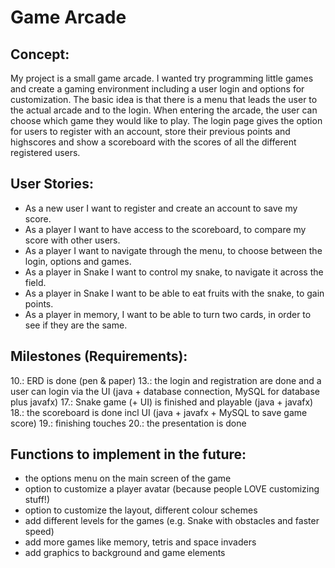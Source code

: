 # Game Arcade

## Concept:

My project is a small game arcade. I wanted try programming little games and create a gaming environment including a user login and options for customization.
The basic idea is that there is a menu that leads the user to the actual arcade and to the login. When entering the arcade, the user can choose which game
they would like to play. The login page gives the option for users to register with an account, store their previous points and highscores and show a scoreboard with the 
scores of all the different registered users.

## User Stories:

- As a new user I want to register and create an account to save my score.
- As a player I want to have access to the scoreboard, to compare my score with other users.
- As a player I want to navigate through the menu, to choose between the login, options and games.
- As a player in Snake I want to control my snake, to navigate it across the field.
- As a player in Snake I want to be able to eat fruits with the snake, to gain points.
- As a player in memory, I want to be able to turn two cards, in order to see if they are the same.

## Milestones (Requirements):

10.: ERD is done (pen & paper)
13.: the login and registration are done and a user can login via the UI (java + database connection, MySQL for database plus javafx)
17.: Snake game (+ UI) is finished and playable (java + javafx)
18.: the scoreboard is done incl UI (java + javafx + MySQL to save game score)
19.: finishing touches
20.: the presentation is done

## Functions to implement in the future:
- the options menu on the main screen of the game
- option to customize a player avatar (because people LOVE customizing stuff!)
- option to customize the layout, different colour schemes
- add different levels for the games (e.g. Snake with obstacles and faster speed)
- add more games like memory, tetris and space invaders
- add graphics to background and game elements
